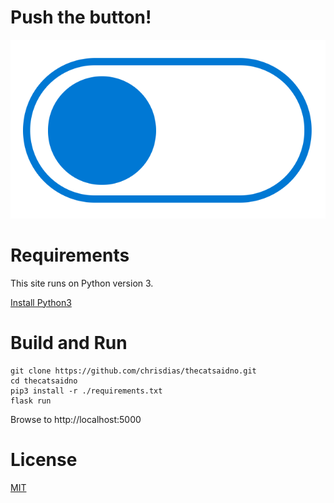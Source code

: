 # Push the button!

![alt](./assets/button.png)

# Requirements

This site runs on Python version 3.

[Install Python3](https://www.python.org/downloads/)

# Build and Run

``` shell
git clone https://github.com/chrisdias/thecatsaidno.git
cd thecatsaidno
pip3 install -r ./requirements.txt
flask run
```

Browse to http://localhost:5000

# License
[MIT](./LICENSE)

